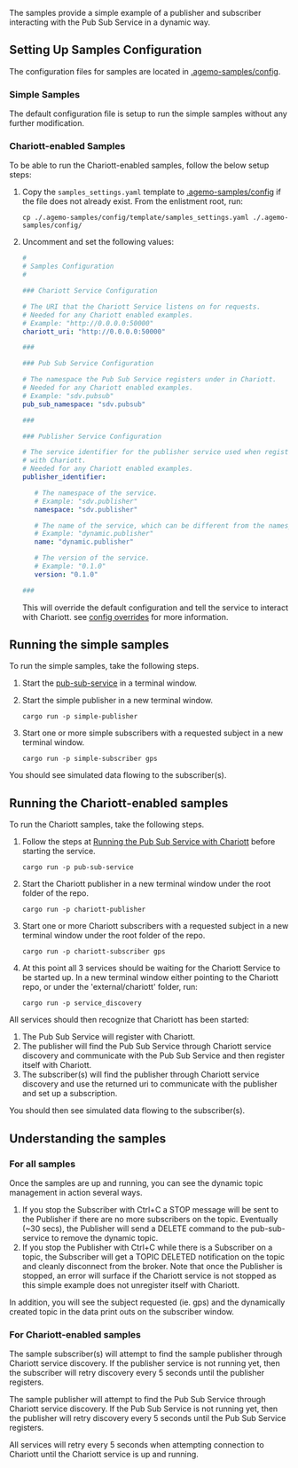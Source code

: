 The samples provide a simple example of a publisher and subscriber interacting with the Pub Sub
Service in a dynamic way.

## Setting Up Samples Configuration

The configuration files for samples are located in [.agemo-samples/config](../.agemo-samples/config/).

### Simple Samples

The default configuration file is setup to run the simple samples without any further modification.

### Chariott-enabled Samples

To be able to run the Chariott-enabled samples, follow the below setup steps:

1. Copy the `samples_settings.yaml` template to [.agemo-samples/config](../.agemo-samples/config/)
if the file does not already exist. From the enlistment root, run:

   ```shell
   cp ./.agemo-samples/config/template/samples_settings.yaml ./.agemo-samples/config/
   ```

2. Uncomment and set the following values:

   ```yaml
   #
   # Samples Configuration
   #

   ### Chariott Service Configuration

   # The URI that the Chariott Service listens on for requests.
   # Needed for any Chariott enabled examples.
   # Example: "http://0.0.0.0:50000"
   chariott_uri: "http://0.0.0.0:50000"

   ###

   ### Pub Sub Service Configuration

   # The namespace the Pub Sub Service registers under in Chariott.
   # Needed for any Chariott enabled examples.
   # Example: "sdv.pubsub"
   pub_sub_namespace: "sdv.pubsub"

   ###

   ### Publisher Service Configuration

   # The service identifier for the publisher service used when registering
   # with Chariott.
   # Needed for any Chariott enabled examples.
   publisher_identifier:

      # The namespace of the service.
      # Example: "sdv.publisher"
      namespace: "sdv.publisher"

      # The name of the service, which can be different from the namespace.
      # Example: "dynamic.publisher"
      name: "dynamic.publisher"

      # The version of the service.
      # Example: "0.1.0"
      version: "0.1.0"

   ###
   ```

   This will override the default configuration and tell the service to interact with Chariott.
   see [config overrides](../docs/config-overrides.md) for more information.

## Running the simple samples

To run the simple samples, take the following steps.

1. Start the [pub-sub-service](../README.md#running-the-service) in a terminal window.
1. Start the simple publisher in a new terminal window.

    ```shell
    cargo run -p simple-publisher
    ```

1. Start one or more simple subscribers with a requested subject in a new terminal window.

    ```shell
    cargo run -p simple-subscriber gps
    ```

You should see simulated data flowing to the subscriber(s).

## Running the Chariott-enabled samples

To run the Chariott samples, take the following steps.

1. Follow the steps at
[Running the Pub Sub Service with Chariott](../pub-sub-service/README.md#running-the-pub-sub-service-with-chariott)
before starting the service.

    ```shell
    cargo run -p pub-sub-service
    ```

1. Start the Chariott publisher in a new terminal window under the root folder of the repo.

    ```shell
    cargo run -p chariott-publisher
    ```

1. Start one or more Chariott subscribers with a requested subject in a new terminal window under
   the root folder of the repo.

    ```shell
    cargo run -p chariott-subscriber gps
    ```

1. At this point all 3 services should be waiting for the Chariott Service to be started up. In a
   new terminal window either pointing to the Chariott repo, or under the 'external/chariott'
   folder, run:

    ```shell
    cargo run -p service_discovery
    ```

All services should then recognize that Chariott has been started:

1. The Pub Sub Service will register with Chariott.
1. The publisher will find the Pub Sub Service through Chariott service discovery and communicate
   with the Pub Sub Service and then register itself with Chariott.
1. The subscriber(s) will find the publisher through Chariott service discovery and use the
   returned uri to communicate with the publisher and set up a subscription.

You should then see simulated data flowing to the subscriber(s).

## Understanding the samples

### For all samples

Once the samples are up and running, you can see the dynamic topic management in action several
ways.

1. If you stop the Subscriber with Ctrl+C a STOP message will be sent to the Publisher if there are
   no more subscribers on the topic. Eventually (~30 secs), the Publisher will send a DELETE
   command to the pub-sub-service to remove the dynamic topic.
1. If you stop the Publisher with Ctrl+C while there is a Subscriber on a topic, the Subscriber
   will get a TOPIC DELETED notification on the topic and cleanly disconnect from the broker. Note
   that once the Publisher is stopped, an error will surface if the Chariott service is not stopped
   as this simple example does not unregister itself with Chariott.

In addition, you will see the subject requested (ie. gps) and the dynamically created topic in the
data print outs on the subscriber window.

### For Chariott-enabled samples

The sample subscriber(s) will attempt to find the sample publisher through Chariott service
discovery. If the publisher service is not running yet, then the subscriber will retry discovery
every 5 seconds until the publisher registers.

The sample publisher will attempt to find the Pub Sub Service through Chariott service discovery.
If the Pub Sub Service is not running yet, then the publisher will retry discovery every 5 seconds
until the Pub Sub Service registers.

All services will retry every 5 seconds when attempting connection to Chariott until the Chariott
service is up and running.
